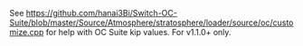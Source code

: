 See https://github.com/hanai3Bi/Switch-OC-Suite/blob/master/Source/Atmosphere/stratosphere/loader/source/oc/customize.cpp for help with OC Suite kip values.
For v1.1.0+ only.
